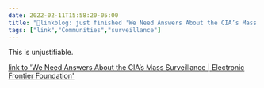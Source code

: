```yaml
---
date: 2022-02-11T15:58:20-05:00
title: "🔗linkblog: just finished 'We Need Answers About the CIA’s Mass Surveillance | Electronic Frontier Foundation'"
tags: ["link","Communities","surveillance"]
---
```

This is unjustifiable.
 
[link to 'We Need Answers About the CIA’s Mass Surveillance | Electronic Frontier Foundation'](https://www.eff.org/deeplinks/2022/02/we-need-answers-about-cias-mass-surveillance)
